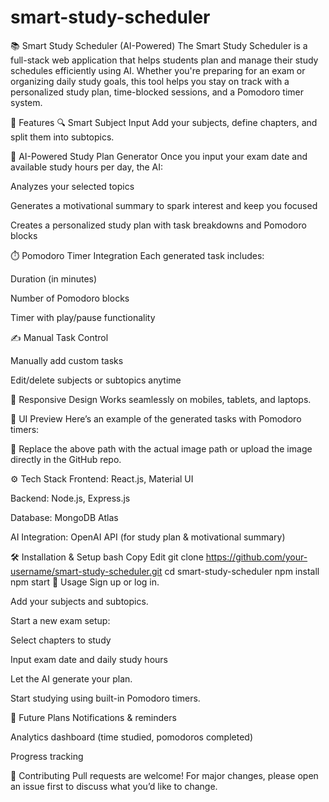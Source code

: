 # smart-study-scheduler
📚 Smart Study Scheduler (AI-Powered)
The Smart Study Scheduler is a full-stack web application that helps students plan and manage their study schedules efficiently using AI. Whether you're preparing for an exam or organizing daily study goals, this tool helps you stay on track with a personalized study plan, time-blocked sessions, and a Pomodoro timer system.

🚀 Features
🔍 Smart Subject Input
Add your subjects, define chapters, and split them into subtopics.

🤖 AI-Powered Study Plan Generator
Once you input your exam date and available study hours per day, the AI:

Analyzes your selected topics

Generates a motivational summary to spark interest and keep you focused

Creates a personalized study plan with task breakdowns and Pomodoro blocks

⏱️ Pomodoro Timer Integration
Each generated task includes:

Duration (in minutes)

Number of Pomodoro blocks

Timer with play/pause functionality

✍️ Manual Task Control

Manually add custom tasks

Edit/delete subjects or subtopics anytime

📱 Responsive Design
Works seamlessly on mobiles, tablets, and laptops.

📸 UI Preview
Here’s an example of the generated tasks with Pomodoro timers:


📝 Replace the above path with the actual image path or upload the image directly in the GitHub repo.

⚙️ Tech Stack
Frontend: React.js, Material UI

Backend: Node.js, Express.js

Database: MongoDB Atlas

AI Integration: OpenAI API (for study plan & motivational summary)

🛠️ Installation & Setup
bash
Copy
Edit
git clone https://github.com/your-username/smart-study-scheduler.git
cd smart-study-scheduler
npm install
npm start
📌 Usage
Sign up or log in.

Add your subjects and subtopics.

Start a new exam setup:

Select chapters to study

Input exam date and daily study hours

Let the AI generate your plan.

Start studying using built-in Pomodoro timers.

🔮 Future Plans
Notifications & reminders

Analytics dashboard (time studied, pomodoros completed)

Progress tracking

🤝 Contributing
Pull requests are welcome! For major changes, please open an issue first to discuss what you’d like to change.